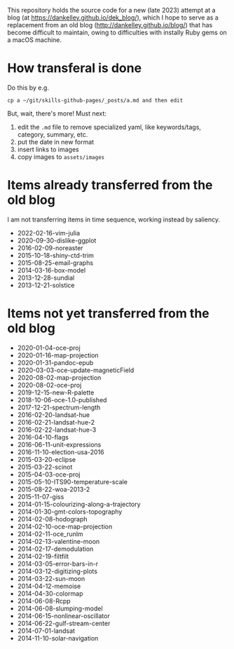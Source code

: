 This repository holds the source code for a new (late 2023) attempt at a blog
(at https://dankelley.github.io/dek_blog/), which I hope to serve as a
replacement from an old blog (http://dankelley.github.io/blog/) that has become
difficult to maintain, owing to difficulties with instally Ruby gems on a macOS
machine.

# How transferal is done

Do this by e.g.
```
cp a ~/git/skills-github-pages/_posts/a.md and then edit
```
But, wait, there's more!  Must next:
1. edit the `.md` file to remove specialized yaml, like keywords/tags, category, summary, etc.
2. put the date in new format
3. insert links to images
4. copy images to `assets/images`

# Items already transferred from the old blog

I am not transferring items in time sequence, working instead by
saliency.

* 2022-02-16-vim-julia
* 2020-09-30-dislike-ggplot
* 2016-02-09-noreaster
* 2015-10-18-shiny-ctd-trim
* 2015-08-25-email-graphs
* 2014-03-16-box-model
* 2013-12-28-sundial
* 2013-12-21-solstice

# Items not yet transferred from the old blog

* 2020-01-04-oce-proj
* 2020-01-16-map-projection
* 2020-01-31-pandoc-epub
* 2020-03-03-oce-update-magneticField
* 2020-08-02-map-projection
* 2020-08-02-oce-proj
* 2019-12-15-new-R-palette
* 2018-10-06-oce-1.0-published
* 2017-12-21-spectrum-length
* 2016-02-20-landsat-hue
* 2016-02-21-landsat-hue-2
* 2016-02-22-landsat-hue-3
* 2016-04-10-flags
* 2016-06-11-unit-expressions
* 2016-11-10-election-usa-2016
* 2015-03-20-eclipse
* 2015-03-22-scinot
* 2015-04-03-oce-proj
* 2015-05-10-ITS90-temperature-scale
* 2015-08-22-woa-2013-2
* 2015-11-07-giss
* 2014-01-15-colourizing-along-a-trajectory
* 2014-01-30-gmt-colors-topography
* 2014-02-08-hodograph
* 2014-02-10-oce-map-projection
* 2014-02-11-oce_runlm
* 2014-02-13-valentine-moon
* 2014-02-17-demodulation
* 2014-02-19-filtfilt
* 2014-03-05-error-bars-in-r
* 2014-03-12-digitizing-plots
* 2014-03-22-sun-moon
* 2014-04-12-memoise
* 2014-04-30-colormap
* 2014-06-08-Rcpp
* 2014-06-08-slumping-model
* 2014-06-15-nonlinear-oscillator
* 2014-06-22-gulf-stream-center
* 2014-07-01-landsat
* 2014-11-10-solar-navigation

